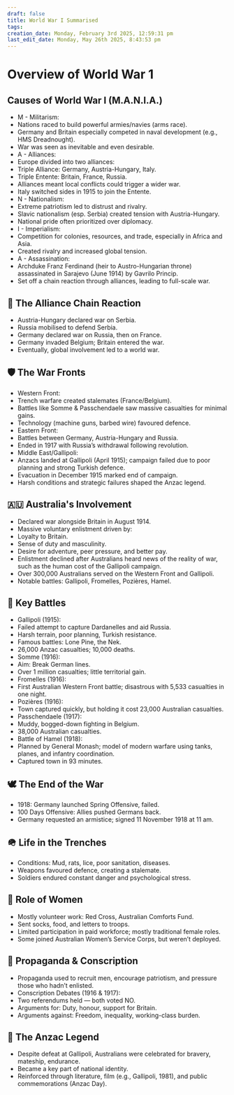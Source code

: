 ```yaml
---
draft: false
title: World War I Summarised
tags:
creation_date: Monday, February 3rd 2025, 12:59:31 pm
last_edit_date: Monday, May 26th 2025, 8:43:53 pm
---
```


# Overview of World War 1

## Causes of World War I (M.A.N.I.A.)

- M - Militarism:
- Nations raced to build powerful armies/navies (arms race).
- Germany and Britain especially competed in naval development (e.g., HMS Dreadnought).
- War was seen as inevitable and even desirable.
- A - Alliances:
- Europe divided into two alliances:
- Triple Alliance: Germany, Austria-Hungary, Italy.
- Triple Entente: Britain, France, Russia.
- Alliances meant local conflicts could trigger a wider war.
- Italy switched sides in 1915 to join the Entente.
- N - Nationalism:
- Extreme patriotism led to distrust and rivalry.
- Slavic nationalism (esp. Serbia) created tension with Austria-Hungary.
- National pride often prioritized over diplomacy.
- I - Imperialism:
- Competition for colonies, resources, and trade, especially in Africa and Asia.
- Created rivalry and increased global tension.
- A - Assassination:
- Archduke Franz Ferdinand (heir to Austro-Hungarian throne) assassinated in Sarajevo (June 1914) by Gavrilo Princip.
- Set off a chain reaction through alliances, leading to full-scale war.

## 🔗 The Alliance Chain Reaction

- Austria-Hungary declared war on Serbia.
- Russia mobilised to defend Serbia.
- Germany declared war on Russia, then on France.
- Germany invaded Belgium; Britain entered the war.
- Eventually, global involvement led to a world war.

## 🛡️ The War Fronts

- Western Front:
- Trench warfare created stalemates (France/Belgium).
- Battles like Somme & Passchendaele saw massive casualties for minimal gains.
- Technology (machine guns, barbed wire) favoured defence.
- Eastern Front:
- Battles between Germany, Austria-Hungary and Russia.
- Ended in 1917 with Russia’s withdrawal following revolution.
- Middle East/Gallipoli:
- Anzacs landed at Gallipoli (April 1915); campaign failed due to poor planning and strong Turkish defence.
- Evacuation in December 1915 marked end of campaign.
- Harsh conditions and strategic failures shaped the Anzac legend.

## 🇦🇺 Australia's Involvement

- Declared war alongside Britain in August 1914.
- Massive voluntary enlistment driven by:
- Loyalty to Britain.
- Sense of duty and masculinity.
- Desire for adventure, peer pressure, and better pay.
- Enlistment declined after Australians heard news of the reality of war, such as the human cost of the Gallipoli campaign.
- Over 300,000 Australians served on the Western Front and Gallipoli.
- Notable battles: Gallipoli, Fromelles, Pozières, Hamel.

## 🧠 Key Battles

- Gallipoli (1915):
- Failed attempt to capture Dardanelles and aid Russia.
- Harsh terrain, poor planning, Turkish resistance.
- Famous battles: Lone Pine, the Nek.
- 26,000 Anzac casualties; 10,000 deaths.
- Somme (1916):
- Aim: Break German lines.
- Over 1 million casualties; little territorial gain.
- Fromelles (1916):
- First Australian Western Front battle; disastrous with 5,533 casualties in one night.
- Pozières (1916):
- Town captured quickly, but holding it cost 23,000 Australian casualties.
- Passchendaele (1917):
- Muddy, bogged-down fighting in Belgium.
- 38,000 Australian casualties.
- Battle of Hamel (1918):
- Planned by General Monash; model of modern warfare using tanks, planes, and infantry coordination.
- Captured town in 93 minutes.

## 🕊️ The End of the War

- 1918: Germany launched Spring Offensive, failed.
- 100 Days Offensive: Allies pushed Germans back.
- Germany requested an armistice; signed 11 November 1918 at 11 am.

## 🪖 Life in the Trenches

- Conditions: Mud, rats, lice, poor sanitation, diseases.
- Weapons favoured defence, creating a stalemate.
- Soldiers endured constant danger and psychological stress.

## 🧵 Role of Women

- Mostly volunteer work: Red Cross, Australian Comforts Fund.
- Sent socks, food, and letters to troops.
- Limited participation in paid workforce; mostly traditional female roles.
- Some joined Australian Women’s Service Corps, but weren’t deployed.

## 📢 Propaganda & Conscription

- Propaganda used to recruit men, encourage patriotism, and pressure those who hadn’t enlisted.
- Conscription Debates (1916 & 1917):
- Two referendums held — both voted NO.
- Arguments for: Duty, honour, support for Britain.
- Arguments against: Freedom, inequality, working-class burden.

## 🌟 The Anzac Legend

- Despite defeat at Gallipoli, Australians were celebrated for bravery, mateship, endurance.
- Became a key part of national identity.
- Reinforced through literature, film (e.g., Gallipoli, 1981), and public commemorations (Anzac Day).
